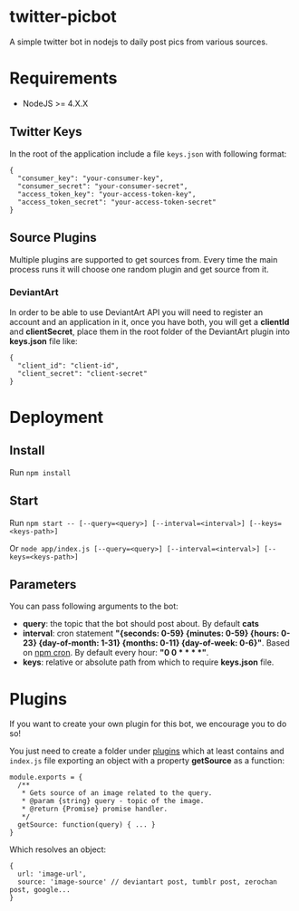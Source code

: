 # twitter-picbot

A simple twitter bot in nodejs to daily post pics from various sources.

# Requirements

- NodeJS >= 4.X.X

## Twitter Keys

In the root of the application include a file `keys.json` with following format:

```
{
  "consumer_key": "your-consumer-key",
  "consumer_secret": "your-consumer-secret",
  "access_token_key": "your-access-token-key",
  "access_token_secret": "your-access-token-secret"
}
```

## Source Plugins

Multiple plugins are supported to get sources from. Every time the main process
runs it will choose one random plugin and get source from it.

### DeviantArt

In order to be able to use DeviantArt API you will need to register an account and
an application in it, once you have both, you will get a **clientId** and **clientSecret**,
place them in the root folder of the DeviantArt plugin into **keys.json** file like:

```
{
  "client_id": "client-id",
  "client_secret": "client-secret"
}
```

# Deployment

## Install

Run `npm install`

## Start

Run `npm start -- [--query=<query>] [--interval=<interval>] [--keys=<keys-path>]`

Or `node app/index.js [--query=<query>] [--interval=<interval>] [--keys=<keys-path>]`

## Parameters

You can pass following arguments to the bot:

- **query**: the topic that the bot should post about. By default **cats**
- **interval**: cron statement **"{seconds: 0-59} {minutes: 0-59} {hours: 0-23} {day-of-month: 1-31} {months: 0-11} {day-of-week: 0-6}"**.
 Based on [npm cron](https://www.npmjs.com/package/cron). By default every hour: **"0 0 \* \* \* \*"**.
- **keys**: relative or absolute path from which to require **keys.json** file.

# Plugins

If you want to create your own plugin for this bot, we encourage you to do so!

You just need to create a folder under [plugins](plugins)
which at least contains and `index.js` file exporting an object with a property
**getSource** as a function:

```
module.exports = {
  /**
   * Gets source of an image related to the query.
   * @param {string} query - topic of the image.
   * @return {Promise} promise handler.
   */
  getSource: function(query) { ... }
}
```

Which resolves an object:

```
{
  url: 'image-url',
  source: 'image-source' // deviantart post, tumblr post, zerochan post, google...
}
```
